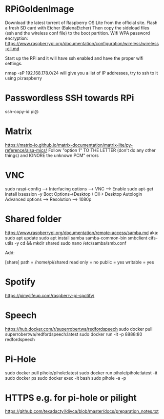 # RPiGoldenImage

Download the latest torrent of Raspberry OS Lite from the official site.
Flash a fresh SD card with Etcher (BalenaEtcher)
Then copy the sideload files (ssh and the wireless conf file) to the boot partition. Wifi WPA password encryption: 
https://www.raspberrypi.org/documentation/configuration/wireless/wireless-cli.md

Start up the RPi and it will have ssh enabled and have the proper wifi settings.

nmap -sP 192.168.178.0/24 will give you a list of IP addresses, try to ssh to it using pi:raspberry

# Passwordless SSH towards RPi
ssh-copy-id pi@<ip address>

# Matrix
https://matrix-io.github.io/matrix-documentation/matrix-lite/py-reference/alsa-mics/
Follow "option 1" TO THE LETTER (don't do any other things) and IGNORE the unknown PCM" errors

# VNC
sudo raspi-config --> Interfacing options --> VNC --> Enable
sudo apt-get install lxsession -y
Boot Options->Desktop / ClI-> Desktop Autologin
Advanced options --> Resolution --> 1080p

# Shared folder
https://www.raspberrypi.org/documentation/remote-access/samba.md
aka:
sudo apt update
sudo apt install samba samba-common-bin smbclient cifs-utils -y
cd && mkdir shared
sudo nano /etc/samba/smb.conf

Add:

[share]
    path = /home/pi/shared
    read only = no
    public = yes
    writable = yes

# Spotify
https://pimylifeup.com/raspberry-pi-spotify/

# Speech 
https://hub.docker.com/r/superrobertwa/redfordspeech
sudo docker pull superrobertwa/redfordspeech:latest
sudo docker run -it -p 8888:80 redfordspeech

# Pi-Hole

sudo docker pull pihole/pihole:latest
sudo docker run pihole/pihole:latest -it
sudo docker ps
sudo docker exec -it <container id> bash
sudo pihole -a -p

# HTTPS e.g. for pi-hole or pilight
https://github.com/texadactyl/diyca/blob/master/docs/preparation_notes.txt

